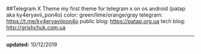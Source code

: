 ##Telegram X Theme
my first theme for telegram x on os android (patap aka ky4eryavii_pon4o) 
color: green/lime/orange/gray 
telegram: https://t.me/ky4eryaviipon4o 
public blog: https://patap.org.ua 
tech blog: http://grishchuk.com.ua

------------


**updated:** 10/12/2019
